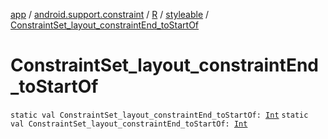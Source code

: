 [app](../../../index.md) / [android.support.constraint](../../index.md) / [R](../index.md) / [styleable](index.md) / [ConstraintSet_layout_constraintEnd_toStartOf](.)

# ConstraintSet_layout_constraintEnd_toStartOf

`static val ConstraintSet_layout_constraintEnd_toStartOf: `[`Int`](https://kotlinlang.org/api/latest/jvm/stdlib/kotlin/-int/index.html)
`static val ConstraintSet_layout_constraintEnd_toStartOf: `[`Int`](https://kotlinlang.org/api/latest/jvm/stdlib/kotlin/-int/index.html)